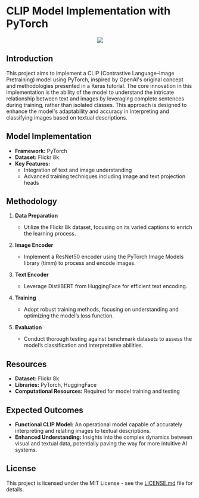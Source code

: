 # CLIP Model Implementation with PyTorch

<div align="center">
  <img src="https://github.com/aliasgerovs/torchlip/assets/49990436/6ff1b6c8-8527-447a-a256-8b4b8753f9bf">
</div>

## Introduction

This project aims to implement a CLIP (Contrastive Language–Image Pretraining) model using PyTorch, inspired by OpenAI's original concept and methodologies presented in a Keras tutorial. The core innovation in this implementation is the ability of the model to understand the intricate relationship between text and images by leveraging complete sentences during training, rather than isolated classes. This approach is designed to enhance the model's adaptability and accuracy in interpreting and classifying images based on textual descriptions.

## Model Implementation

- **Framework:** PyTorch
- **Dataset:** Flickr 8k
- **Key Features:** 
  - Integration of text and image understanding
  - Advanced training techniques including image and text projection heads

## Methodology

1. **Data Preparation**
   - Utilize the Flickr 8k dataset, focusing on its varied captions to enrich the learning process.

2. **Image Encoder**
   - Implement a ResNet50 encoder using the PyTorch Image Models library (timm) to process and encode images.

3. **Text Encoder**
   - Leverage DistilBERT from HuggingFace for efficient text encoding.

4. **Training**
   - Adopt robust training methods, focusing on understanding and optimizing the model’s loss function.

5. **Evaluation**
   - Conduct thorough testing against benchmark datasets to assess the model’s classification and interpretative abilities.

## Resources

- **Dataset:** Flickr 8k
- **Libraries:** PyTorch, HuggingFace
- **Computational Resources:** Required for model training and testing

## Expected Outcomes

- **Functional CLIP Model:** An operational model capable of accurately interpreting and relating images to textual descriptions.
- **Enhanced Understanding:** Insights into the complex dynamics between visual and textual data, potentially paving the way for more intuitive AI systems.

## License

This project is licensed under the MIT License - see the [LICENSE.md](LICENSE.md) file for details.
